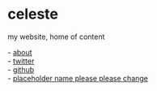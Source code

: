 # celeste

my website, home of content

\- [about](/about)  
\- [twitter](https://twitter.com/parafactual)  
\- [github](https://github.com/cosmicoptima)  
\- [placeholder name please please change](https://discord.gg/j5cs9MZJkT)
